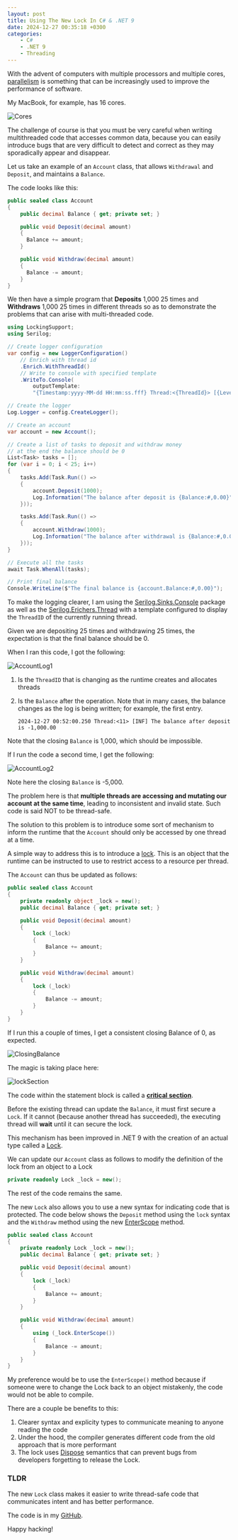 ```yaml
---
layout: post
title: Using The New Lock In C# & .NET 9
date: 2024-12-27 00:35:18 +0300
categories:
    - C#
    - .NET 9
    - Threading
---
```


With the advent of computers with multiple processors and multiple cores, [parallelism](https://en.wikipedia.org/wiki/Parallel_computing) is something that can be increasingly used to improve the performance of software.

My MacBook, for example, has 16 cores.

![Cores](../images/2024/12/Cores.png)

The challenge of course is that you must be very careful when writing multithreaded code that accesses common data, because you can easily introduce bugs that are very difficult to detect and correct as they may sporadically appear and disappear.

Let us take an example of an `Account` class, that allows `Withdrawal` and `Deposit`, and maintains a `Balance`.

The code looks like this:

```csharp
public sealed class Account
{
    public decimal Balance { get; private set; }

    public void Deposit(decimal amount)
    {
      Balance += amount;
    }

    public void Withdraw(decimal amount)
    {
      Balance -= amount;
    }
}
```

We then have a simple program that **Deposits** 1,000 25 times and **Withdraws** 1,000 25 times in different threads so as to demonstrate the problems that can arise with multi-threaded code.

```csharp
using LockingSupport;
using Serilog;

// Create logger configuration
var config = new LoggerConfiguration()
    // Enrich with thread id
    .Enrich.WithThreadId()
    // Write to console with specified template
    .WriteTo.Console(
        outputTemplate:
        "{Timestamp:yyyy-MM-dd HH:mm:ss.fff} Thread:<{ThreadId}> [{Level:u3}] {Message:lj} {NewLine}{Exception}");

// Create the logger
Log.Logger = config.CreateLogger();

// Create an account
var account = new Account();

// Create a list of tasks to deposit and withdraw money
// at the end the balance should be 0
List<Task> tasks = [];
for (var i = 0; i < 25; i++)
{
    tasks.Add(Task.Run(() =>
    {
        account.Deposit(1000);
        Log.Information("The balance after deposit is {Balance:#,0.00}", account.Balance);
    }));

    tasks.Add(Task.Run(() =>
    {
        account.Withdraw(1000);
        Log.Information("The balance after withdrawal is {Balance:#,0.00}", account.Balance);
    }));
}

// Execute all the tasks
await Task.WhenAll(tasks);

// Print final balance
Console.WriteLine($"The final balance is {account.Balance:#,0.00}");
```

To make the logging clearer, I am using the [Serilog.Sinks.Console](https://github.com/serilog/serilog-sinks-console) package as well as the [Serilog.Erichers.Thread](https://github.com/serilog/serilog-enrichers-thread) with a template configured to display the `ThreadID` of the currently running thread.


Given we are depositing 25 times and withdrawing 25 times, the expectation is that the final balance should be 0.

When I ran this code, I got the following:

![AccountLog1](../images/2024/12/AccountLog1.png)

1. Is the `ThreadID` that is changing as the runtime creates and allocates threads

2. Is the `Balance` after the operation. Note that in many cases, the balance changes as the log is being written; for example, the first entry.

    ```plaintext
    2024-12-27 00:52:00.250 Thread:<11> [INF] The balance after deposit is -1,000.00 
    ```

Note that the closing `Balance` is 1,000, which should be impossible.

If I run the code a second time, I get the following:

![AccountLog2](../images/2024/12/AccountLog2.png)

Note here the closing `Balance` is -5,000.

The problem here is that **multiple threads are accessing and mutating our account at the same time**, leading to inconsistent and invalid state.  Such code is said NOT to be thread-safe.

The solution to this problem is to introduce some sort of mechanism to inform the runtime that the `Account` should only be accessed by one thread at a time.

A simple way to address this is to introduce a [lock](https://learn.microsoft.com/en-us/dotnet/csharp/language-reference/statements/lock). This is an object that the runtime can be instructed to use to restrict access to a resource per thread.

The `Account` can thus be updated as follows:

```csharp
public sealed class Account
{
    private readonly object _lock = new();
    public decimal Balance { get; private set; }

    public void Deposit(decimal amount)
    {
        lock (_lock)
        {
            Balance += amount;
        }
    }

    public void Withdraw(decimal amount)
    {
        lock (_lock)
        {
            Balance -= amount;
        }
    }
}
```

If I run this a couple of times, I get a consistent closing Balance of 0, as expected.

![ClosingBalance](../images/2024/12/ClosingBalance.png)

The magic is taking place here:

![lockSection](../images/2024/12/lockSection.png)

The code within the statement block is called a **[critical section](https://en.wikipedia.org/wiki/Critical_section)**.

Before the existing thread can update the `Balance`, it must first secure a `Lock`. If it cannot (because another thread has succeeded), the executing thread will **wait** until it can secure the lock.

This mechanism has been improved in .NET 9 with the creation of an actual type called a [Lock](https://learn.microsoft.com/en-us/dotnet/api/system.threading.lock?view=net-9.0).

We can update our `Account` class as follows to modify the definition of the lock from an object to a Lock

```csharp
private readonly Lock _lock = new();
```

The rest of the code remains the same.

The new `Lock` also allows you to use a new syntax for indicating code that is protected. The code below shows the `Deposit` method using the `lock` syntax and the `Withdraw` method using the new [EnterScope](https://learn.microsoft.com/en-us/dotnet/api/system.threading.lock.enterscope?view=net-9.0) method.

```csharp
public sealed class Account
{
    private readonly Lock _lock = new();
    public decimal Balance { get; private set; }

    public void Deposit(decimal amount)
    {
        lock (_lock)
        {
            Balance += amount;
        }
    }

    public void Withdraw(decimal amount)
    {
        using (_lock.EnterScope())
        {
            Balance -= amount;
        }
    }
}
```

My preference would be to use the `EnterScope()` method because if someone were to change the Lock back to an object mistakenly, the code would not be able to compile.

There are a couple be benefits to this:

1. Clearer syntax and explicity types to communicate meaning to anyone reading the code
2. Under the hood, the compiler generates different code from the old approach that is more performant
3. The lock uses [Dispose](https://learn.microsoft.com/en-us/dotnet/standard/design-guidelines/dispose-pattern) semantics that can prevent bugs from developers forgetting to release the Lock.

### TLDR

The new `Lock` class makes it easier to write thread-safe code that communicates intent and has better performance.

The code is in my [GitHub](https://github.com/conradakunga/BlogCode/tree/master/2024-12-27%20-%20Using%20Locks).

Happy hacking!